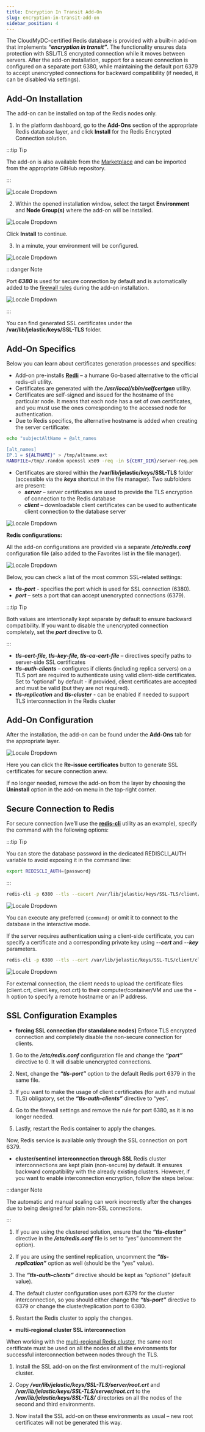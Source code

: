 ```yaml
---
title: Encryption In Transit Add-On
slug: encryption-in-transit-add-on
sidebar_position: 4
---
```


<!-- ## SSL/TLS Encryption in Transit for Redis -->

The CloudMyDC-certified Redis database is provided with a built-in add-on that implements **_“encryption in transit”_**. The functionality ensures data protection with SSL/TLS encrypted connection while it moves between servers. After the add-on installation, support for a secure connection is configured on a separate port 6380, while maintaining the default port 6379 to accept unencrypted connections for backward compatibility (if needed, it can be disabled via settings).

## Add-On Installation

The add-on can be installed on top of the Redis nodes only.

1. In the platform dashboard, go to the **Add-Ons** section of the appropriate Redis database layer, and click **Install** for the Redis Encrypted Connection solution.

:::tip Tip

The add-on is also available from the [Marketplace](/deployment-tools/cloud-scripting-&-jps/marketplace) and can be imported from the appropriate GitHub repository.

:::

<div style={{
    display:'flex',
    justifyContent: 'center',
    margin: '0 0 1rem 0'
}}>

![Locale Dropdown](./img/EncryptioninTransitAdd-On/01-mysql-ssl-addon.png)

</div>

2. Within the opened installation window, select the target **Environment** and **Node Group(s)** where the add-on will be installed.

<div style={{
    display:'flex',
    justifyContent: 'center',
    margin: '0 0 1rem 0'
}}>

![Locale Dropdown](./img/EncryptioninTransitAdd-On/02-install-mysql-ssl-addon.png)

</div>

Click **Install** to continue.

3. In a minute, your environment will be configured.

<div style={{
    display:'flex',
    justifyContent: 'center',
    margin: '0 0 1rem 0'
}}>

![Locale Dropdown](./img/EncryptioninTransitAdd-On/03-ssl-addon-installed.png)

</div>

:::danger Note

Port **_6380_** is used for secure connection by default and is automatically added to the [firewall rules](/application-setting/external-access-to-applications/container-firewall) during the add-on installation.

<div style={{
    display:'flex',
    justifyContent: 'center',
    margin: '0 0 1rem 0'
}}>

![Locale Dropdown](./img/EncryptioninTransitAdd-On/04-ssl-addon-certificates.png)

</div>

:::

You can find generated SSL certificates under the **/var/lib/jelastic/keys/SSL-TLS** folder.

## Add-On Specifics

Below you can learn about certificates generation processes and specifics:

- Add-on pre-installs **[Redli](https://github.com/IBM-Cloud/redli)** – a humane Go-based alternative to the official redis-cli utility.
- Certificates are generated with the **_/usr/local/sbin/selfcertgen_** utility.
- Certificates are self-signed and issued for the hostname of the particular node. It means that each node has a set of own certificates, and you must use the ones corresponding to the accessed node for authentication.
- Due to Redis specifics, the alternative hostname is added when creating the server certificate:

```bash
echo "subjectAltName = @alt_names

[alt_names]
IP.1 = ${ALTNAME}" > /tmp/altname.ext
RANDFILE=/tmp/.random openssl x509 -req -in ${CERT_DIR}/server-req.pem -days 3650 -CA ${ROOT_CERT} -CAkey ${ROOT_KEY} -set_serial 01 -extfile /tmp/altname.ext > ${CERT_DIR}/server.crt
```

- Certificates are stored within the **/var/lib/jelastic/keys/SSL-TLS** folder (accessible via the **_keys_** shortcut in the file manager). Two subfolders are present:
  - **_server_** – server certificates are used to provide the TLS encryption of connection to the Redis database
  - **_client_** – downloadable client certificates can be used to authenticate client connection to the database server

<div style={{
    display:'flex',
    justifyContent: 'center',
    margin: '0 0 1rem 0'
}}>

![Locale Dropdown](./img/EncryptioninTransitAdd-On/05-ssl-configuration-file.png)

</div>

**Redis configurations:**

All the add-on configurations are provided via a separate **_/etc/redis.conf_** configuration file (also added to the Favorites list in the file manager).

<div style={{
    display:'flex',
    justifyContent: 'center',
    margin: '0 0 1rem 0'
}}>

![Locale Dropdown](./img/EncryptioninTransitAdd-On/06-configure-mysql-ssl-addon.png)

</div>

Below, you can check a list of the most common SSL-related settings:

- **_tls-port_** - specifies the port which is used for SSL connection (6380).
- **_port_** – sets a port that can accept unencrypted connections (6379).

:::tip Tip

Both values are intentionally kept separate by default to ensure backward compatibility. If you want to disable the unencrypted connection completely, set the **_port_** directive to 0.

:::

- **_tls-cert-file, tls-key-file, tls-ca-cert-file_** – directives specify paths to server-side SSL certificates
- **_tls-auth-clients_** – configures if clients (including replica servers) on a TLS port are required to authenticate using valid client-side certificates. Set to “optional” by default - if provided, client certificates are accepted and must be valid (but they are not required).
- **_tls-replication_** and **_tls-cluster_** - can be enabled if needed to support TLS interconnection in the Redis cluster

## Add-On Configuration

After the installation, the add-on can be found under the **Add-Ons** tab for the appropriate layer.

<div style={{
    display:'flex',
    justifyContent: 'center',
    margin: '0 0 1rem 0'
}}>

![Locale Dropdown](./img/EncryptioninTransitAdd-On/07-database-endpoint.png)

</div>

Here you can click the **Re-issue certificates** button to generate SSL certificates for secure connection anew.

If no longer needed, remove the add-on from the layer by choosing the **Uninstall** option in the add-on menu in the top-right corner.

## Secure Connection to Redis

For secure connection (we’ll use the **[redis-cli](https://redis.io/docs/connect/cli/)** utility as an example), specify the command with the following options:

:::tip Tip

You can store the database password in the dedicated REDISCLI_AUTH variable to avoid exposing it in the command line:

```bash
export REDISCLI_AUTH={password}
```

:::

```bash
redis-cli -p 6380 --tls --cacert /var/lib/jelastic/keys/SSL-TLS/client/root.crt {command}
```

<div style={{
    display:'flex',
    justifyContent: 'center',
    margin: '0 0 1rem 0'
}}>

![Locale Dropdown](./img/EncryptioninTransitAdd-On/08-mysql-remote-connection-with-ssl.png)

</div>

You can execute any preferred `{command}` or omit it to connect to the database in the interactive mode.

If the server requires authentication using a client-side certificate, you can specify a certificate and a corresponding private key using **_--cert_** and **_--key_** parameters.

```bash
redis-cli -p 6380 --tls --cert /var/lib/jelastic/keys/SSL-TLS/client/client.crt --key /var/lib/jelastic/keys/SSL-TLS/client/client.key --cacert /var/lib/jelastic/keys/SSL-TLS/client/root.crt {command}
```

<div style={{
    display:'flex',
    justifyContent: 'center',
    margin: '0 0 1rem 0'
}}>

![Locale Dropdown](./img/EncryptioninTransitAdd-On/09-alter-user-command.png)

</div>

For external connection, the client needs to upload the certificate files (client.crt, client.key, root.crt) to their computer/container/VM and use the -h option to specify a remote hostname or an IP address.

## SSL Configuration Examples

- **forcing SSL connection (for standalone nodes)**
  Enforce TLS encrypted connection and completely disable the non-secure connection for clients.

1. Go to the **_/etc/redis.conf_** configuration file and change the **_“port”_** directive to 0. It will disable unencrypted connections.

2. Next, change the **_“tls-port”_** option to the default Redis port 6379 in the same file.

3. If you want to make the usage of client certificates (for auth and mutual TLS) obligatory, set the **_“tls-auth-clients”_** directive to “yes”.

4. Go to the firewall settings and remove the rule for port 6380, as it is no longer needed.

5. Lastly, restart the Redis container to apply the changes.

Now, Redis service is available only through the SSL connection on port 6379.

- **cluster/sentinel interconnection through SSL**
  Redis cluster interconnections are kept plain (non-secure) by default. It ensures backward compatibility with the already existing clusters. However, if you want to enable interconnection encryption, follow the steps below:

:::danger Note

The automatic and manual scaling can work incorrectly after the changes due to being designed for plain non-SSL connections.

:::

1. If you are using the clustered solution, ensure that the **_“tls-cluster”_** directive in the **_/etc/redis.conf_** file is set to “yes” (uncomment the option).

2. If you are using the sentinel replication, uncomment the **_“tls-replication”_** option as well (should be the “yes” value).

3. The **_“tls-auth-clients”_** directive should be kept as _“optional”_ (default value).

4. The default cluster configuration uses port 6379 for the cluster interconnection, so you should either change the **_“tls-port”_** directive to 6379 or change the cluster/replication port to 6380.

5. Restart the Redis cluster to apply the changes.

- **multi-regional cluster SSL interconnection**

When working with the [multi-regional Redis cluster](/database/redis/high-availability-cluster/multi-region-cluster), the same root certificate must be used on all the nodes of all the environments for successful interconnection between nodes through the TLS.

1. Install the SSL add-on on the first environment of the multi-regional cluster.

2. Copy **_/var/lib/jelastic/keys/SSL-TLS/server/root.crt_** and **_/var/lib/jelastic/keys/SSL-TLS/server/root.crt_** to the **_/var/lib/jelastic/keys/SSL-TLS/_** directories on all the nodes of the second and third environments.

3. Now install the SSL add-on on these environments as usual – new root certificates will not be generated this way.
